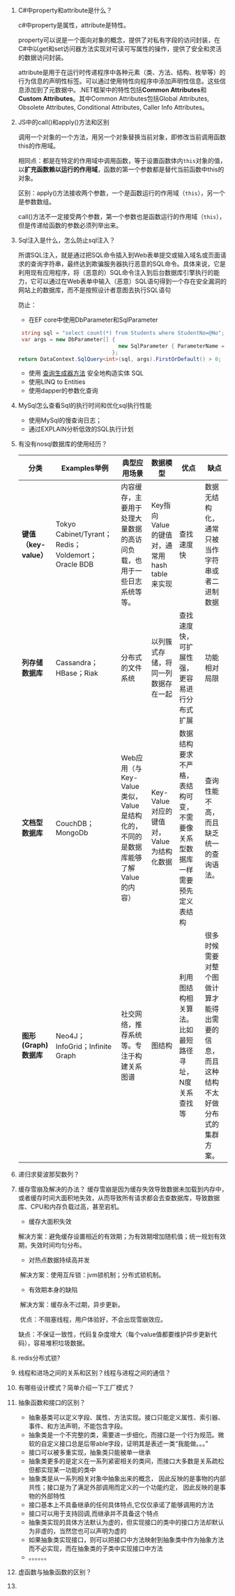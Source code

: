 1. C#中property和attribute是什么？

   c#中property是属性，attribute是特性。

   property可以说是一个面向对象的概念，提供了对私有字段的访问封装，在C#中以get和set访问器方法实现对可读可写属性的操作，提供了安全和灵活的数据访问封装。

   attribute是用于在运行时传递程序中各种元素（类、方法、结构、枚举等）的行为信息的声明性标签。可以通过使用特性向程序中添加声明性信息。这些信息添加到了元数据中。.NET框架中的特性包括**Common Attributes**和**Custom Attributes**。其中Common Attributes包括Global Attributes, Obsolete Attributes, Conditional Attributes, Caller Info Attributes。

2. JS中的call()和apply()方法和区别

   调用一个对象的一个方法，用另一个对象替换当前对象，即修改当前调用函数this的作用域。

   相同点：都是在特定的作用域中调用函数，等于设置函数体内`this`对象的值，以**扩充函数赖以运行的作用域**，函数的第一个参数都是替代当前函数中this的对象。

   区别：apply()方法接收两个参数，一个是函数运行的作用域（`this`），另一个是参数数组。

   ​           call()方法不一定接受两个参数，第一个参数也是函数运行的作用域（`this`），但是传递给函数的参数必须列举出来。

3. Sql注入是什么，怎么防止sql注入？

   所谓SQL注入，就是通过把SQL命令插入到Web表单提交或输入域名或页面请求的查询字符串，最终达到欺骗服务器执行恶意的SQL命令。具体来说，它是利用现有应用程序，将（恶意的）SQL命令注入到后台数据库引擎执行的能力，它可以通过在Web表单中输入（恶意）SQL语句得到一个存在安全漏洞的网站上的数据库，而不是按照设计者意图去执行SQL语句

   防止：

   - 在EF core中使用DbParameter和SqlParameter 

   ```c#
    string sql = "select count(*) from Students where StudentNo=@No";
    var args = new DbParameter[] { 
                                   new SqlParameter { ParameterName = "NO", Value = no},
                                 };
   return DataContext.SqlQuery<int>(sql, args).FirstOrDefault() > 0;
   ```

   - 使用 [查询生成器方法](https://docs.microsoft.com/zh-cn/previous-versions/dotnet/netframework-4.0/bb896238(v=vs.100)) 安全地构造实体 SQL
   - 使用LINQ to Entities 
   - 使用dapper的参数化查询

4. MySql怎么查看Sql的执行时间和优化sql执行性能

   - 使用MySql的慢查询日志；
   - 通过EXPLAIN分析低效的SQL执行计划

5. 有没有nosql数据库的使用经历？

   | 分类                  | Examples举例                                       | 典型应用场景                                                 | 数据模型                                       | 优点                                                         | 缺点                                                         |
   | --------------------- | -------------------------------------------------- | ------------------------------------------------------------ | ---------------------------------------------- | ------------------------------------------------------------ | ------------------------------------------------------------ |
   | **键值（key-value）** | Tokyo Cabinet/Tyrant；Redis；Voldemort；Oracle BDB | 内容缓存，主要用于处理大量数据的高访问负载，也用于一些日志系统等等。 | Key指向 Value 的键值对，通常用hash table来实现 | 查找速度快                                                   | 数据无结构化，通常只被当作字符串或者二进制数据               |
   | **列存储数据库**      | Cassandra；HBase；Riak                             | 分布式的文件系统                                             | 以列簇式存储，将同一列数据存在一起             | 查找速度快，可扩展性强，更容易进行分布式扩展                 | 功能相对局限                                                 |
   | **文档型数据库**      | CouchDB；MongoDb                                   | Web应用（与Key-Value类似，Value是结构化的，不同的是数据库能够了解Value的内容） | Key-Value对应的键值对，Value为结构化数据       | 数据结构要求不严格，表结构可变，不需要像关系型数据库一样需要预先定义表结构 | 查询性能不高，而且缺乏统一的查询语法。                       |
   | **图形(Graph)数据库** | Neo4J；InfoGrid；Infinite Graph                    | 社交网络，推荐系统等。专注于构建关系图谱                     | 图结构                                         | 利用图结构相关算法。比如最短路径寻址，N度关系查找等          | 很多时候需要对整个图做计算才能得出需要的信息，而且这种结构不太好做分布式的集群方案。 |

6. 递归求斐波那契数列？

7. 缓存雪崩及解决的办法？
   缓存雪崩是因为缓存失效导致数据未加载到内存中，或者缓存时间大面积地失效，从而导致所有请求都会去查数据库，导致数据库、CPU和内存负载过高，甚至宕机。

   - 缓存大面积失效 

   ​    解决方案：避免缓存设置相近的有效期；为有效期增加随机值；统一规划有效期，失效时间均匀分布。

   -  对热点数据持续高并发 

   ​    解决方案：使用互斥锁：jvm锁机制；分布式锁机制。

   -   有效期本身的缺陷 

   ​    解决方案：缓存永不过期，异步更新。

   ​    优点：不阻塞线程，用户体验好，不会出现雪崩效应。

   ​    缺点：不保证一致性，代码复杂度增大（每个value值都要维护异步更新代码），容易堆积垃圾数据。

   

8. redis分布式锁?

   

9. 线程和进场之间的关系和区别？线程与进程之间的通信？

10. 有哪些设计模式？简单介绍一下工厂模式？

11. 抽象函数和接口的区别？

    -  抽象基类可以定义字段、属性、方法实现。接口只能定义属性、索引器、事件、和方法声明，不能包含字段。
    - 抽象类是一个不完整的类，需要进一步细化，而接口是一个行为规范。微软的自定义接口总是后带able字段，证明其是表述一类“我能做。。。”
    -  接口可以被多重实现，抽象类只能被单一继承
    - 抽象类更多的是定义在一系列紧密相关的类间，而接口大多数是关系疏松但都实现某一功能的类中
    - 抽象类是从一系列相关对象中抽象出来的概念， 因此反映的是事物的内部共性；接口是为了满足外部调用而定义的一个功能约定， 因此反映的是事物的外部特性
    - 接口基本上不具备继承的任何具体特点,它仅仅承诺了能够调用的方法  
    -  接口可以用于支持回调,而继承并不具备这个特点
    - 抽象类实现的具体方法默认为虚的，但实现接口的类中的接口方法却默认为非虚的，当然您也可以声明为虚的 
    -  如果抽象类实现接口，则可以把接口中方法映射到抽象类中作为抽象方法而不必实现，而在抽象类的子类中实现接口中方法
    - 。。。。。。

12. 虚函数与抽象函数的区别？

13. 





